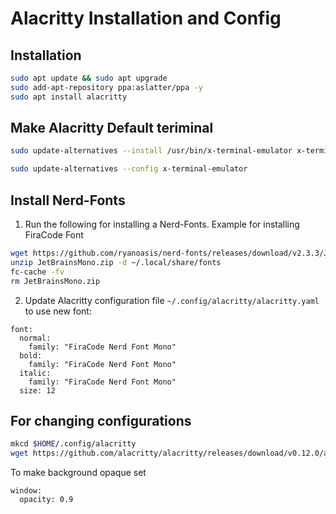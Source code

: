 # Alacritty Installation and Config

## Installation
```bash
sudo apt update && sudo apt upgrade
sudo add-apt-repository ppa:aslatter/ppa -y
sudo apt install alacritty
```

## Make Alacritty Default teriminal
```bash
sudo update-alternatives --install /usr/bin/x-terminal-emulator x-terminal-emulator /usr/bin/alacritty 50

sudo update-alternatives --config x-terminal-emulator
```

## Install Nerd-Fonts
1. Run the following for installing a Nerd-Fonts. Example for installing FiraCode Font
```bash
wget https://github.com/ryanoasis/nerd-fonts/releases/download/v2.3.3/JetBrainsMono.zip
unzip JetBrainsMono.zip -d ~/.local/share/fonts
fc-cache -fv
rm JetBrainsMono.zip
```

2. Update Alacritty configuration file `~/.config/alacritty/alacritty.yaml` to use new font:
```
font:
  normal:
    family: "FiraCode Nerd Font Mono"
  bold:
    family: "FiraCode Nerd Font Mono"
  italic:
    family: "FiraCode Nerd Font Mono"
  size: 12
```


## For changing configurations
```bash
mkcd $HOME/.config/alacritty
wget https://github.com/alacritty/alacritty/releases/download/v0.12.0/alacritty.yml
```
To make background opaque set 
```
window:
  opacity: 0.9
```